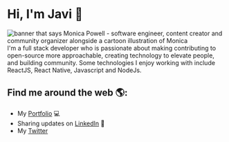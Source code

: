 # Hi, I'm Javi 👋

<img src="https://cdn.discordapp.com/attachments/971582340029636661/1009262591530508309/Picsart_22-08-16_21-48-38-427.png" alt="banner that says Monica Powell - software engineer, content creator and community organizer alongside a cartoon illustration of Monica">
I'm a full stack developer who is passionate about making contributing to open-source more approachable, creating technology to elevate people, and building community. Some technologies I enjoy working with include ReactJS, React Native, Javascript and NodeJs. 

## Find me around the web 🌎:
- My <a href="https://portfolio-nu-plum-30.vercel.app/"> Portfolio</a> 💻
- Sharing updates on <a href="https://www.linkedin.com/in/javiermartinezblanco/">LinkedIn</a> 💼
- My <a href="https://twitter.com/chicodelmate">Twitter</a> 
